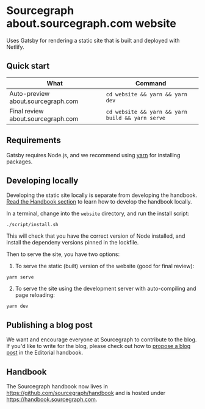 # Sourcegraph about.sourcegraph.com website

Uses Gatsby for rendering a static site that is built and deployed with Netlify.

## Quick start

| What                               | Command                                          |
| ---------------------------------- | ------------------------------------------------ |
| Auto-preview about.sourcegraph.com | `cd website && yarn && yarn dev`                 |
| Final review about.sourcegraph.com | `cd website && yarn && yarn build && yarn serve` |

## Requirements

Gatsby requires Node.js, and we recommend using [yarn](https://yarnpkg.com/en/) for installing packages.

## Developing locally

Developing the static site locally is separate from developing the handbook. [Read the Handbook section](#Handbook) to learn how to develop the handbook locally.

In a terminal, change into the `website` directory, and run the install script:

```shell
./script/install.sh
```

This will check that you have the correct version of Node installed, and install the dependeny versions pinned in the lockfile.

Then to serve the site, you have two options:

1. To serve the static (built) version of the website (good for final review):

```shell
yarn serve
```

2. To serve the site using the development server with auto-compiling and page reloading:

```shell
yarn dev
```

## Publishing a blog post

We want and encourage everyone at Sourcegraph to contribute to the blog. If you'd like to write for the blog, please check out how to [propose a blog post](https://handbook.sourcegraph.com/marketing/content/editorial#editorial-process) in the Editorial handbook.

## Handbook

The Sourcegraph handbook now lives in https://github.com/sourcegraph/handbook and is hosted under https://handbook.sourcegraph.com.
